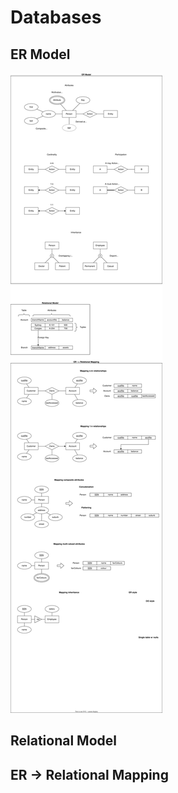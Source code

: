 # Databases

## ER Model

![er-model](./er-model.drawio.svg)

## Relational Model

## ER -> Relational Mapping